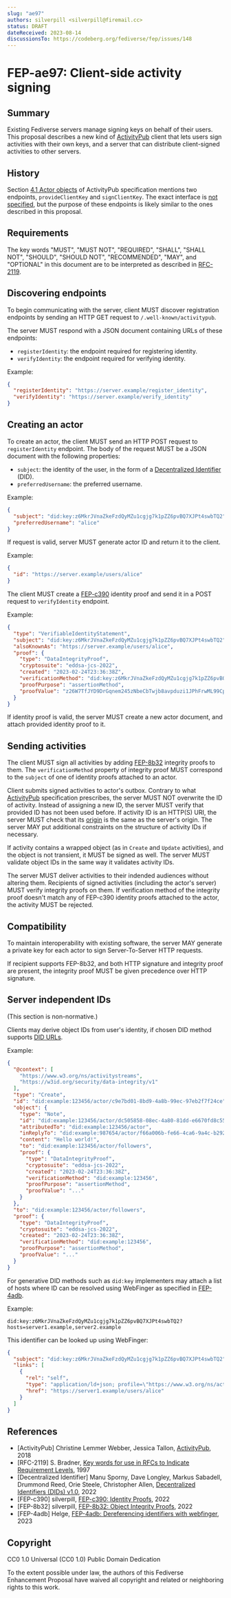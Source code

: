 ```yaml
---
slug: "ae97"
authors: silverpill <silverpill@firemail.cc>
status: DRAFT
dateReceived: 2023-08-14
discussionsTo: https://codeberg.org/fediverse/fep/issues/148
---
```

# FEP-ae97: Client-side activity signing

## Summary

Existing Fediverse servers manage signing keys on behalf of their users. This proposal describes a new kind of [ActivityPub](https://www.w3.org/TR/activitypub/) client that lets users sign activities with their own keys, and a server that can distribute client-signed activities to other servers.

## History

Section [4.1 Actor objects](https://www.w3.org/TR/activitypub/#actor-objects) of ActivityPub specification mentions two endpoints, `provideClientKey` and `signClientKey`. The exact interface is [not specified](https://github.com/w3c/activitypub/issues/382), but the purpose of these endpoints is likely similar to the ones described in this proposal.

## Requirements

The key words "MUST", "MUST NOT", "REQUIRED", "SHALL", "SHALL NOT", "SHOULD", "SHOULD NOT", "RECOMMENDED", "MAY", and "OPTIONAL" in this document are to be interpreted as described in [RFC-2119](https://tools.ietf.org/html/rfc2119.html).

## Discovering endpoints

To begin communicating with the server, client MUST discover registration endpoints by sending an HTTP GET request to `/.well-known/activitypub`.

The server MUST respond with a JSON document containing URLs of these endpoints:

- `registerIdentity`: the endpoint required for registering identity.
- `verifyIdentity`: the endpoint required for verifying identity.

Example:

```json
{
  "registerIdentity": "https://server.example/register_identity",
  "verifyIdentity": "https://server.example/verify_identity"
}
```

## Creating an actor

To create an actor, the client MUST send an HTTP POST request to `registerIdentity` endpoint. The body of the request MUST be a JSON document with the following properties:

- `subject`: the identity of the user, in the form of a [Decentralized Identifier](https://www.w3.org/TR/did-core/) (DID).
- `preferredUsername`: the preferred username.

Example:

```json
{
  "subject": "did:key:z6MkrJVnaZkeFzdQyMZu1cgjg7k1pZZ6pvBQ7XJPt4swbTQ2",
  "preferredUsername": "alice"
}
```

If request is valid, server MUST generate actor ID and return it to the client.

Example:

```json
{
  "id": "https://server.example/users/alice"
}
```

The client MUST create a [FEP-c390](https://codeberg.org/fediverse/fep/src/branch/main/fep/c390/fep-c390.md) identity proof and send it in a POST request to `verifyIdentity` endpoint.

Example:

```json
{
  "type": "VerifiableIdentityStatement",
  "subject": "did:key:z6MkrJVnaZkeFzdQyMZu1cgjg7k1pZZ6pvBQ7XJPt4swbTQ2",
  "alsoKnownAs": "https://server.example/users/alice",
  "proof": {
    "type": "DataIntegrityProof",
    "cryptosuite": "eddsa-jcs-2022",
    "created": "2023-02-24T23:36:38Z",
    "verificationMethod": "did:key:z6MkrJVnaZkeFzdQyMZu1cgjg7k1pZZ6pvBQ7XJPt4swbTQ2",
    "proofPurpose": "assertionMethod",
    "proofValue": "z26W7TfJYD9DrGqnem245zNbeCbTwjb8avpduzi1JPhFrwML99CpP6gGXSKSXAcQdpGFBXF4kx7VwtXKhu7VDZJ54"
  }
}
```

If identity proof is valid, the server MUST create a new actor document, and attach provided identity proof to it.

## Sending activities

The client MUST sign all activities by adding [FEP-8b32](https://codeberg.org/fediverse/fep/src/branch/main/fep/8b32/fep-8b32.md) integrity proofs to them. The `verificationMethod` property of integrity proof MUST correspond to the `subject` of one of identity proofs attached to an actor.

Client submits signed activities to actor's outbox. Contrary to what [ActivityPub](https://www.w3.org/TR/activitypub/#client-to-server-interactions) specification prescribes, the server MUST NOT overwrite the ID of activity. Instead of assigning a new ID, the server MUST verify that provided ID has not been used before. If activity ID is an HTTP(S) URI, the server MUST check that its [origin](https://developer.mozilla.org/en-US/docs/Glossary/Origin) is the same as the server's origin. The server MAY put additional constraints on the structure of activity IDs if necessary.

If activity contains a wrapped object (as in `Create` and `Update` activities), and the object is not transient, it MUST be signed as well. The server MUST validate object IDs in the same way it validates activity IDs.

The server MUST deliver activities to their indended audiences without altering them. Recipients of signed activities (including the actor's server) MUST verify integrity proofs on them. If verification method of the integrity proof doesn't match any of FEP-c390 identity proofs attached to the actor, the activity MUST be rejected.

## Compatibility

To maintain interoperability with existing software, the server MAY generate a private key for each actor to sign Server-To-Server HTTP requests.

If recipient supports FEP-8b32, and both HTTP signature and integrity proof are present, the integrity proof MUST be given precedence over HTTP signature.

## Server independent IDs

(This section is non-normative.)

Clients may derive object IDs from user's identity, if chosen DID method supports [DID URLs](https://www.w3.org/TR/did-core/#did-url-syntax).

Example:

```json
{
  "@context": [
    "https://www.w3.org/ns/activitystreams",
    "https://w3id.org/security/data-integrity/v1"
  ],
  "type": "Create",
  "id": "did:example:123456/actor/c9e7bd01-8bd9-4a8b-99ec-97eb2f7f24ce",
  "object": {
    "type": "Note",
    "id": "did:example:123456/actor/dc505858-08ec-4a80-81dd-e6670fd8c55f",
    "attributedTo": "did:example:123456/actor",
    "inReplyTo": "did:example:987654/actor/f66a006b-fe66-4ca6-9a4c-b292e33712ec",
    "content": "Hello world!",
    "to": "did:example:123456/actor/followers",
    "proof": {
      "type": "DataIntegrityProof",
      "cryptosuite": "eddsa-jcs-2022",
      "created": "2023-02-24T23:36:38Z",
      "verificationMethod": "did:example:123456",
      "proofPurpose": "assertionMethod",
      "proofValue": "..."
    }
  },
  "to": "did:example:123456/actor/followers",
  "proof": {
    "type": "DataIntegrityProof",
    "cryptosuite": "eddsa-jcs-2022",
    "created": "2023-02-24T23:36:38Z",
    "verificationMethod": "did:example:123456",
    "proofPurpose": "assertionMethod",
    "proofValue": "..."
  }
}
```

For generative DID methods such as `did:key` implementers may attach a list of hosts where ID can be resolved using WebFinger as specified in [FEP-4adb](https://codeberg.org/fediverse/fep/src/branch/main/fep/4adb/fep-4adb.md).

Example:

```
did:key:z6MkrJVnaZkeFzdQyMZu1cgjg7k1pZZ6pvBQ7XJPt4swbTQ2?hosts=server1.example,server2.example
```

This identifier can be looked up using WebFinger:

```json
{
  "subject": "did:key:z6MkrJVnaZkeFzdQyMZu1cgjg7k1pZZ6pvBQ7XJPt4swbTQ2",
  "links": [
    {
      "rel": "self",
      "type": "application/ld+json; profile=\"https://www.w3.org/ns/activitystreams\"",
      "href": "https://server1.example/users/alice"
    }
  ]
}
```

## References

- [ActivityPub] Christine Lemmer Webber, Jessica Tallon, [ActivityPub](https://www.w3.org/TR/activitypub/), 2018
- [RFC-2119] S. Bradner, [Key words for use in RFCs to Indicate Requirement Levels](https://tools.ietf.org/html/rfc2119.html), 1997
- [Decentralized Identifier] Manu Sporny, Dave Longley, Markus Sabadell, Drummond Reed, Orie Steele, Christopher Allen, [Decentralized Identifiers (DIDs) v1.0](https://www.w3.org/TR/did-core/), 2022
- [FEP-c390] silverpill, [FEP-c390: Identity Proofs](https://codeberg.org/fediverse/fep/src/branch/main/fep/c390/fep-c390.md), 2022
- [FEP-8b32] silverpill, [FEP-8b32: Object Integrity Proofs](https://codeberg.org/fediverse/fep/src/branch/main/fep/8b32/fep-8b32.md), 2022
- [FEP-4adb] Helge, [FEP-4adb: Dereferencing identifiers with webfinger](https://codeberg.org/fediverse/fep/src/branch/main/fep/4adb/fep-4adb.md), 2023

## Copyright

CC0 1.0 Universal (CC0 1.0) Public Domain Dedication

To the extent possible under law, the authors of this Fediverse Enhancement Proposal have waived all copyright and related or neighboring rights to this work.
